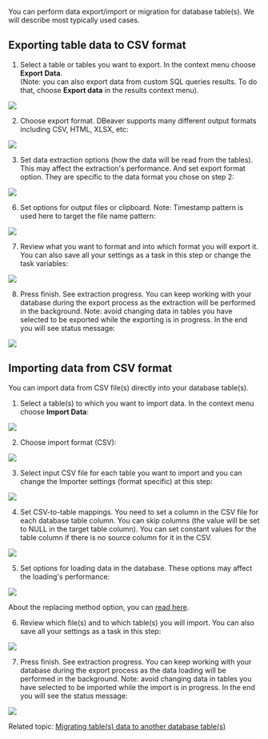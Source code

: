 You can perform data export/import or migration for database table(s).
We will describe most typically used cases.

## Exporting table data to CSV format

1. Select a table or tables you want to export. In the context menu choose **Export Data**.  
(Note: you can also export data from custom SQL queries results. To do that, choose **Export data** in the results context menu).

![](images/dt/dt-export_menu.png)

2. Choose export format. DBeaver supports many different output formats including CSV, HTML, XLSX, etc:

![](images/dt/dt-export-format.png)

3. Set data extraction options (how the data will be read from the tables). This may affect the extraction's performance.
And set export format option. They are specific to the data format you chose on step 2:

![](images/dt/dt-options-extract.png)

6. Set options for output files or clipboard. 
Note: Timestamp pattern is used here to target the file name pattern:

![](images/dt/dt-options-output.png)

7. Review what you want to format and into which format you will export it. You can also save all your settings as a task in this step or change the task variables:

![](images/dt/dt-export-final.png)

8. Press finish. See extraction progress. You can keep working with your database during the export process as the extraction will be performed in the background.
Note: avoid changing data in tables you have selected to be exported while the exporting is in progress.
In the end you will see status message:

![](images/dt/dt_message-success.png)

## Importing data from CSV format
You can import data from CSV file(s) directly into your database table(s).

1. Select a table(s) to which you want to import data. In the context menu choose  **Import Data**:

![](images/dt/dt-import-menu.png)

2. Choose import format (CSV):

![](images/dt/dt-import-format.png)

3. Select input CSV file for each table you want to import and you can change the Importer settings (format specific) at this step: 

![](images/dt/dt-import-files.png)

4. Set CSV-to-table mappings. 
You need to set a column in the CSV file for each database table column.
You can skip columns (the value will be set to NULL in the target table column).
You can set constant values for the table column if there is no source column for it in the CSV.

![](images/dt/dt-import-mappings.png)

5. Set options for loading data in the database. These options may affect the loading's performance:

![](images/dt/dt-options-load.png)

About the replacing method option, you can [read here](Data-Import-and-Replace).

6. Review which file(s) and to which table(s) you will import. You can also save all your settings as a task in this step:

![](images/dt/dt-import-final.png)

7. Press finish. See extraction progress. You can keep working with your database during the export process as the data loading will be performed in the background.
Note: avoid changing data in tables you have selected to be imported while the import is in progress.
In the end you will see the status message:

![](images/dt/dt_message-success_import.png)

Related topic: [Migrating table(s) data to another database table(s)](Data-migration)

